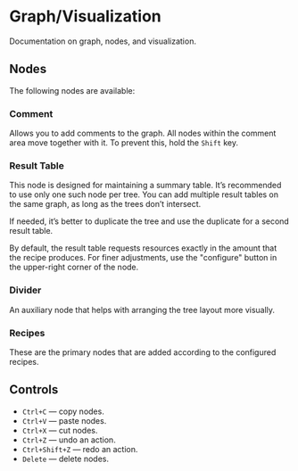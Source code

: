 ﻿# Graph/Visualization

Documentation on graph, nodes, and visualization.

## Nodes

The following nodes are available:

### Comment

Allows you to add comments to the graph. All nodes within the comment area move together with it. To prevent this, hold the `Shift` key.

### Result Table

This node is designed for maintaining a summary table. It’s recommended to use only one such node per tree. You can add multiple result tables on the same graph, as long as the trees don’t intersect.

If needed, it’s better to duplicate the tree and use the duplicate for a second result table.

By default, the result table requests resources exactly in the amount that the recipe produces. For finer adjustments, use the "configure" button in the upper-right corner of the node.

### Divider

An auxiliary node that helps with arranging the tree layout more visually.

### Recipes

These are the primary nodes that are added according to the configured recipes.

## Controls

- `Ctrl+C` — copy nodes.
- `Ctrl+V` — paste nodes.
- `Ctrl+X` — cut nodes.
- `Ctrl+Z` — undo an action.
- `Ctrl+Shift+Z` — redo an action.
- `Delete` — delete nodes.